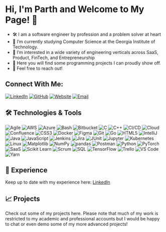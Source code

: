# Hi, I'm Parth and Welcome to My Page! 👋

- 🛠️ I am a software engineer by profession and a problem solver at heart 
- 🚀 I’m currently studying Computer Science at the Georgia Institute of Technology.
- 👀 I’m interested in a wide variety of engineering verticals across SaaS, Product, FinTech, and Entrepreneurship
- 💞️ Here you will find some programming projects I can proudly show off.
- 💬 Feel free to reach out!

## Connect With Me:
[![LinkedIn](https://img.shields.io/badge/LinkedIn-Connect-blue)](https://www.linkedin.com/in/parth-thakur1/)
[![GitHub](https://img.shields.io/badge/GitHub-Follow-black)](https://github.com/pthakur03)
[![Website](https://img.shields.io/badge/Website-Visit-green)](https://www.parth-thakur.com/)
[![Email](https://img.shields.io/badge/Email-Send-red)](mailto:thakurparth1@gmail.com)

## 🛠 Technologies & Tools
![Agile](https://img.shields.io/badge/Agile-0078D4?style=flat-square&logo=agile&logoColor=white)
![AWS](https://img.shields.io/badge/AWS-232F3E?style=flat-square&logo=amazon-aws&logoColor=white)
![Azure](https://img.shields.io/badge/Azure-0078D4?style=flat-square&logo=microsoft-azure&logoColor=white)
![Bash](https://img.shields.io/badge/Bash-4EAA25?style=flat-square&logo=gnubash&logoColor=white)
![Bitbucket](https://img.shields.io/badge/Bitbucket-0052CC?style=flat-square&logo=bitbucket&logoColor=white)
![C](https://img.shields.io/badge/C-A8B9CC?style=flat-square&logo=c&logoColor=white)
![C++](https://img.shields.io/badge/C++-00599C?style=flat-square&logo=c%2B%2B&logoColor=white)
![CI/CD](https://img.shields.io/badge/CI%2FCD-007ACC?style=flat-square&logo=github-actions&logoColor=white)
![Cloud](https://img.shields.io/badge/Cloud-FF9900?style=flat-square&logo=icloud&logoColor=white)
![Confluence](https://img.shields.io/badge/Confluence-172B4D?style=flat-square&logo=confluence&logoColor=white)
![CSS3](https://img.shields.io/badge/CSS3-1572B6?style=flat-square&logo=css3&logoColor=white)
![Docker](https://img.shields.io/badge/Docker-2496ED?style=flat-square&logo=docker&logoColor=white)
![Figma](https://img.shields.io/badge/Figma-F24E1E?style=flat-square&logo=figma&logoColor=white)
![Git](https://img.shields.io/badge/Git-F05032?style=flat-square&logo=git&logoColor=white)
![Go](https://img.shields.io/badge/Go-00ADD8?style=flat-square&logo=go&logoColor=white)
![HTML5](https://img.shields.io/badge/HTML5-E34F26?style=flat-square&logo=html5&logoColor=white)
![IntelliJ](https://img.shields.io/badge/IntelliJ-000000?style=flat-square&logo=intellij-idea&logoColor=white)
![Java](https://img.shields.io/badge/Java-007396?style=flat-square&logo=java&logoColor=white)
![JavaScript](https://img.shields.io/badge/JavaScript-F7DF1E?style=flat-square&logo=javascript&logoColor=black)
![Jenkins](https://img.shields.io/badge/Jenkins-D24939?style=flat-square&logo=jenkins&logoColor=white)
![Jira](https://img.shields.io/badge/Jira-0052CC?style=flat-square&logo=jira&logoColor=white)
![JUnit](https://img.shields.io/badge/JUnit-25A162?style=flat-square&logo=junit5&logoColor=white)
![Jupyter](https://img.shields.io/badge/Jupyter-F37626?style=flat-square&logo=jupyter&logoColor=white)
![Kubernetes](https://img.shields.io/badge/Kubernetes-326CE5?style=flat-square&logo=kubernetes&logoColor=white)
![Linux](https://img.shields.io/badge/Linux-FCC624?style=flat-square&logo=linux&logoColor=black)
![Matplotlib](https://img.shields.io/badge/Matplotlib-3776AB?style=flat-square&logo=matplotlib&logoColor=white)
![NumPy](https://img.shields.io/badge/NumPy-013243?style=flat-square&logo=numpy&logoColor=white)
![pandas](https://img.shields.io/badge/pandas-150458?style=flat-square&logo=pandas&logoColor=white)
![Postman](https://img.shields.io/badge/Postman-FF6C37?style=flat-square&logo=postman&logoColor=white)
![Python](https://img.shields.io/badge/Python-3776AB?style=flat-square&logo=python&logoColor=white)
![PyTorch](https://img.shields.io/badge/PyTorch-EE4C2C?style=flat-square&logo=pytorch&logoColor=white)
![SaaS](https://img.shields.io/badge/SaaS-2E86C1?style=flat-square&logo=sass&logoColor=white)
![Scikit Learn](https://img.shields.io/badge/Scikit_Learn-F7931E?style=flat-square&logo=scikit-learn&logoColor=white)
![Scrum](https://img.shields.io/badge/Scrum-6DB33F?style=flat-square&logo=scrum&logoColor=white)
![SQL](https://img.shields.io/badge/SQL-4479A1?style=flat-square&logo=sql&logoColor=white)
![TensorFlow](https://img.shields.io/badge/TensorFlow-FF6F00?style=flat-square&logo=tensorflow&logoColor=white)
![Trello](https://img.shields.io/badge/Trello-0052CC?style=flat-square&logo=trello&logoColor=white)
![VS Code](https://img.shields.io/badge/VS_Code-007ACC?style=flat-square&logo=visual-studio-code&logoColor=white)
![Yarn](https://img.shields.io/badge/Yarn-2C8EBB?style=flat-square&logo=yarn&logoColor=white)


## 💼 Experience
Keep up to date with my experience here: [LinkedIn](https://www.linkedin.com/in/parth-thakur1/)

## 📈 Projects
Check out some of my projects here. Please note that much of my work is restricted to my academic and professional accounts but I would be happy to chat or even demo some of my more advanced projects!
